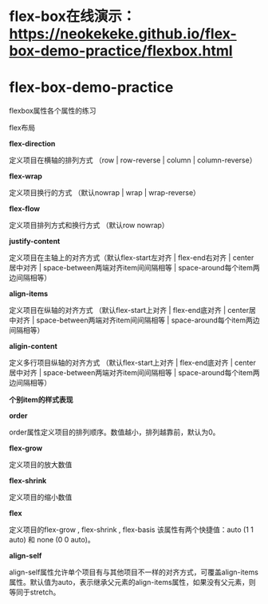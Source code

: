 # flex-box在线演示：https://neokekeke.github.io/flex-box-demo-practice/flexbox.html

# flex-box-demo-practice
flexbox属性各个属性的练习

flex布局

**flex-direction**

定义项目在横轴的排列方式 （row | row-reverse | column | column-reverse）


**flex-wrap**

定义项目换行的方式 （默认nowrap | wrap | wrap-reverse）


**flex-flow**

定义项目排列方式和换行方式 （默认row nowrap）


**justify-content**

定义项目在主轴上的对齐方式（默认flex-start左对齐 | flex-end右对齐 | center居中对齐 | space-between两端对齐item间间隔相等 | space-around每个item两边间隔相等）


**align-items**

定义项目在纵轴的对齐方式 （默认flex-start上对齐 | flex-end底对齐 | center居中对齐 | space-between两端对齐item间间隔相等 | space-around每个item两边间隔相等）

**aligin-content**

定义多行项目纵轴的对齐方式 （默认flex-start上对齐 | flex-end底对齐 | center居中对齐 | space-between两端对齐item间间隔相等 | space-around每个item两边间隔相等）


**个别item的样式表现**

**order**

order属性定义项目的排列顺序。数值越小，排列越靠前，默认为0。

**flex-grow**

定义项目的放大数值

**flex-shrink**

定义项目的缩小数值

**flex**

定义项目的flex-grow , flex-shrink , flex-basis 该属性有两个快捷值：auto (1 1 auto) 和 none (0 0 auto)。

**align-self**

align-self属性允许单个项目有与其他项目不一样的对齐方式，可覆盖align-items属性。默认值为auto，表示继承父元素的align-items属性，如果没有父元素，则等同于stretch。
